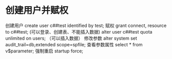 # 创建用户并赋权

创建用户
create user c##test identified by test;
赋权
grant connect, resource to c##test; (可以登录、创建表、不能插入数据)
alter user c##test  quota unlimited on users;  （可以插入数据）
 修改参数
 alter system set audit_trail=db,extended scope=spfile;
 查看参数属性
 select * from v$parameter;
 强制重启
 startup force;

 
 

